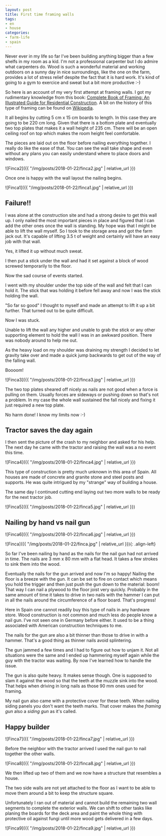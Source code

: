 ```yaml
---
layout: post
title: First time framing walls
tags:
- en
- house
categories:
- farm-life
- spain
---
```

Never ever in my life so far I've been building anything bigger than a few shelfs in my room as a kid. I'm not a professional carpenter but I do admire what carpenters do. Wood is such a wonderful material and working outdoors on a sunny day in nice surroundings, like the one on the farm, provides a lot of stress relief despite the fact that it is hard work. It's kind of going to a gym to exercice and sweat but a bit more productive :-)

So here is an account of my very first attempt at framing walls. I got my rudimentary knowledge from this book: [Complete Book of Framing: An Illustrated Guide for Residential Construction](https://www.amazon.de/gp/product/B007RSV2VE). A bit on the history of this type of framing can be found on [Wikipedia](https://en.wikipedia.org/wiki/Framing_(construction)).

It all begins by cutting 5 cm x 15 cm boards to length. In this case they are going to be 220 cm long. Given that there is a bottom plate and eventually two top plates that makes it a wall height of 235 cm. There will be an open ceiling roof on top which makes the room height feel comfortable.

The pieces are laid out on the floor before nailing everything together. I really do like the ease of that. You can see the wall take shape and even without any plans you can easily understand where to place doors and windows.

![Finca2]({{ "/img/posts/2018-01-22/finca2.jpg" | relative_url }})

Once one is happy with the wall layout the nailing begins.

![Finca1]({{ "/img/posts/2018-01-22/finca1.jpg" | relative_url }})


## Failure!!

I was alone at the construction site and had a strong desire to get this wall up. I only nailed the most important pieces in place and figured that I can add the other ones once the wall is standing. My hope was that I might be able to lift the wall myself. So I took to the storage area and got the farm jack out. It's capable of lifting 3.5 t of weight and certainly will have an easy job with that wall.

Yes, it lifted it up without much sweat.

I then put a stick under the wall and had it set against a block of wood screwed temporarily to the floor.

Now the sad course of events started.

I went with my shoulder under the top side of the wall and felt that I can hold it. The stick that was holding it before fell away and now I was the stick holding the wall.

"So far so good" I thought to myself and made an attempt to lift it up a bit further. That turned out to be quite difficult.

Now I was stuck.

Unable to lift the wall any higher and unable to grab the stick or any other supporting element to hold the wall I was in an awkward position. There was nobody around to help me out.

As the heavy load on my shoulder was draining my strength I decided to let gravity take over and made a quick jump backwards to get out of the way of the falling wall.

Boooom!

![Finca3]({{ "/img/posts/2018-01-22/finca3.jpg" | relative_url }})

The two top plates sheared off nicely as nails are not good when a force is pulling on them. Usually forces are sideways or pushing down so that's not a problem. In my case the whole wall sustained the fall nicely and fixing it just required a new top plate.

No harm done! I know my limits now :-)

## Tractor saves the day again

I then sent the picture of the crash to my neighbor and asked for his help. The next day he came with the tractor and raising the wall was a no event this time.

![Finca4]({{ "/img/posts/2018-01-22/finca4.jpg" | relative_url }})

This type of construction is pretty much unknown in this area of Spain. All houses are made of concrete and granite stone and steel posts and supports. He was quite intrigued by my "strange" way of building a house.

The same day I continued cutting end laying out two more walls to be ready for the next tractor job.

![Finca5]({{ "/img/posts/2018-01-22/finca5.jpg" | relative_url }})

## Nailing by hand vs nail gun

![Finca6]({{ "/img/posts/2018-01-22/finca6.jpg" | relative_url }})

![Finca]({{ "/img/posts/2018-01-22/finca.jpg" | relative_url }}){: .align-left}

So far I've been nailing by hand as the nails for the nail gun had not arrived in time. The nails are 3 mm x 80 mm with a flat head. It takes a few strokes to sink them into the wood.

Eventually the nails for the gun arrived and now I'm so happy! Nailing the floor is a breeze with the gun. It can be set to fire on contact which means you hold the trigger and then just push the gun down to the material: boom! That way I can nail a plywood to the floor joist very quickly. Probably in the same amount of time it takes to drive in two nails with the hammer I can put in all the nails around the circumference of a floor board. That's progress!

Here in Spain one cannot readily buy this type of nails in any hardware store. Wood construction is not common and much less do people know a nail gun. I've not seen one in Germany before either. It used to be a thing associated with American construction techniques to me.

The nails for the gun are also a bit thinner than those to drive in with a hammer. That's a good thing as thinner nails avoid splintering.

The gun jammed a few times and I had to figure out how to unjam it. Not all situations were the same and I ended up hammering myself again while the guy with the tractor was waiting. By now I've learned how to handle the issue.

The gun is also quite heavy. It makes sense though. One is supposed to slam it against the wood so that the teeth at the muzzle sink into the wood. That helps when driving in long nails as those 90 mm ones used for framing.

My nail gun also came with a protective cover for these teeth. When nailing siding panels you don't want the teeth marks. That cover makes the *framing gun* also a *siding gun* as it's called.


## Happy builder

![Finca7]({{ "/img/posts/2018-01-22/finca7.jpg" | relative_url }})

Before the neighbor with the tractor arrived I used the nail gun to nail together the other walls.

![Finca8]({{ "/img/posts/2018-01-22/finca8.jpg" | relative_url }})

We then lifted up two of them and we now have a structure that resembles a house.

The two side walls are not yet attached to the floor as I want to be able to move them around a bit to keep the structure square.

Unfortunately I ran out of material and cannot build the remaining two wall segments to complete the exterior walls. We can shift to other tasks like planing the boards for the deck area and paint the whole thing with protective oil against fungi until more wood gets delivered in a few days.

![Finca9]({{ "/img/posts/2018-01-22/finca9.jpg" | relative_url }})
